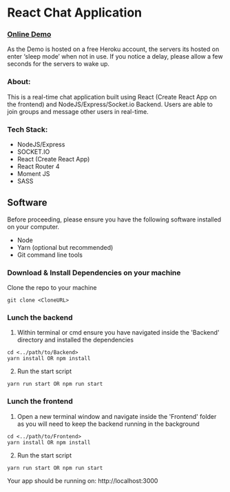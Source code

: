# React Chat Application

### [Online Demo](https://react-chatapp-frontend.herokuapp.com)

As the Demo is hosted on a free Heroku account, the servers its hosted on enter ‘sleep mode’ when not in use. If you notice a delay, please allow a few seconds for the servers to wake up.

### About:

This is a real-time chat application built using React (Create React App on the frontend) and NodeJS/Express/Socket.io Backend.
Users are able to join groups and message other users in real-time.

### Tech Stack:

- NodeJS/Express
- SOCKET.IO
- React (Create React App)
- React Router 4
- Moment JS
- SASS

## Software

Before proceeding, please ensure you have the following software installed on your computer.

- Node
- Yarn (optional but recommended)
- Git command line tools

### Download & Install Dependencies on your machine

Clone the repo to your machine

```
git clone <CloneURL>
```

### Lunch the backend

1. Within terminal or cmd ensure you have navigated inside the 'Backend' directory and installed the dependencies

```
cd <../path/to/Backend>
yarn install OR npm install
```

2. Run the start script

```
yarn run start OR npm run start
```

### Lunch the frontend

1. Open a new terminal window and navigate inside the 'Frontend' folder as you will need to keep the backend running in the background

```
cd <../path/to/Frontend>
yarn install OR npm install
```

2. Run the start script

```
yarn run start OR npm run start
```

Your app should be running on: http://localhost:3000
